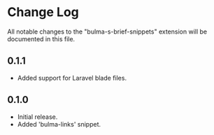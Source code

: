 # Change Log
All notable changes to the "bulma-s-brief-snippets" extension will be documented in this file.
## 0.1.1
- Added support for Laravel blade files.
## 0.1.0
- Initial release.
- Added 'bulma-links' snippet.